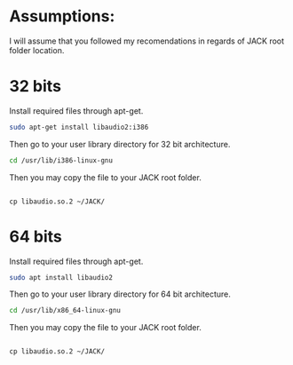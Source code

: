 # Assumptions:
I will assume that you followed my recomendations in regards of JACK root folder location.

# 32 bits

Install required files through apt-get.
 ```sh
sudo apt-get install libaudio2:i386
 ```

 Then go to your user library directory for 32 bit architecture.
 ```sh
cd /usr/lib/i386-linux-gnu
 ```

 Then you may copy the file to your JACK root folder.
 ```

cp libaudio.so.2 ~/JACK/
 ```

 # 64 bits

Install required files through apt-get.
 ```sh
sudo apt install libaudio2
 ```

 Then go to your user library directory for 64 bit architecture.
 ```sh
cd /usr/lib/x86_64-linux-gnu
 ```

 Then you may copy the file to your JACK root folder.
 ```

cp libaudio.so.2 ~/JACK/
 ```